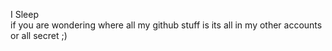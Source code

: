I Sleep<br>
if you are wondering where all my github stuff is
its all in my other accounts or all secret ;) 
